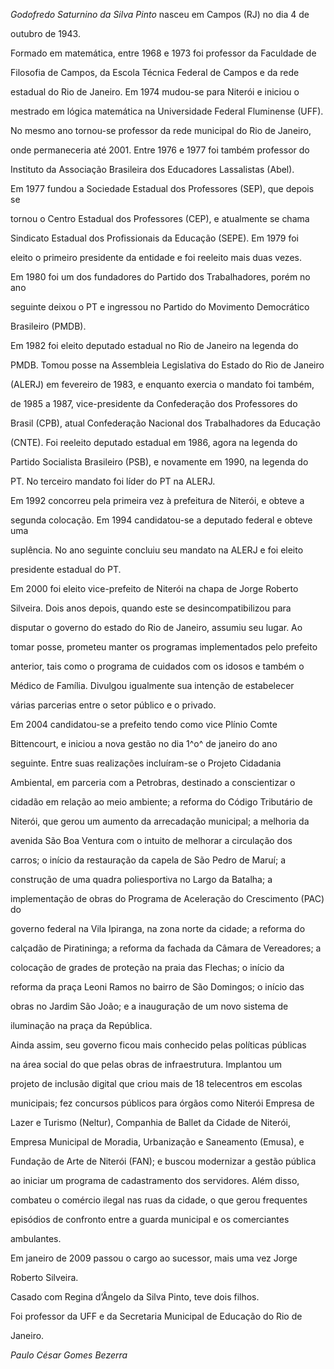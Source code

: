 

*Godofredo Saturnino da Silva Pinto* nasceu em Campos (RJ) no dia 4 de

outubro de 1943.



Formado em matemática, entre 1968 e 1973 foi professor da Faculdade de

Filosofia de Campos, da Escola Técnica Federal de Campos e da rede

estadual do Rio de Janeiro. Em 1974 mudou-se para Niterói e iniciou o

mestrado em lógica matemática na Universidade Federal Fluminense (UFF).

No mesmo ano tornou-se professor da rede municipal do Rio de Janeiro,

onde permaneceria até 2001. Entre 1976 e 1977 foi também professor do

Instituto da Associação Brasileira dos Educadores Lassalistas (Abel).



Em 1977 fundou a Sociedade Estadual dos Professores (SEP), que depois se

tornou o Centro Estadual dos Professores (CEP), e atualmente se chama

Sindicato Estadual dos Profissionais da Educação (SEPE). Em 1979 foi

eleito o primeiro presidente da entidade e foi reeleito mais duas vezes.

Em 1980 foi um dos fundadores do Partido dos Trabalhadores, porém no ano

seguinte deixou o PT e ingressou no Partido do Movimento Democrático

Brasileiro (PMDB).



Em 1982 foi eleito deputado estadual no Rio de Janeiro na legenda do

PMDB. Tomou posse na Assembleia Legislativa do Estado do Rio de Janeiro

(ALERJ) em fevereiro de 1983, e enquanto exercia o mandato foi também,

de 1985 a 1987, vice-presidente da Confederação dos Professores do

Brasil (CPB), atual Confederação Nacional dos Trabalhadores da Educação

(CNTE). Foi reeleito deputado estadual em 1986, agora na legenda do

Partido Socialista Brasileiro (PSB), e novamente em 1990, na legenda do

PT. No terceiro mandato foi líder do PT na ALERJ.



Em 1992 concorreu pela primeira vez à prefeitura de Niterói, e obteve a

segunda colocação. Em 1994 candidatou-se a deputado federal e obteve uma

suplência. No ano seguinte concluiu seu mandato na ALERJ e foi eleito

presidente estadual do PT.



Em 2000 foi eleito vice-prefeito de Niterói na chapa de Jorge Roberto

Silveira. Dois anos depois, quando este se desincompatibilizou para

disputar o governo do estado do Rio de Janeiro, assumiu seu lugar. Ao

tomar posse, prometeu manter os programas implementados pelo prefeito

anterior, tais como o programa de cuidados com os idosos e também o

Médico de Família. Divulgou igualmente sua intenção de estabelecer

várias parcerias entre o setor público e o privado.



Em 2004 candidatou-se a prefeito tendo como vice Plínio Comte

Bittencourt, e iniciou a nova gestão no dia 1^o^ de janeiro do ano

seguinte. Entre suas realizações incluíram-se o Projeto Cidadania

Ambiental, em parceria com a Petrobras, destinado a conscientizar o

cidadão em relação ao meio ambiente; a reforma do Código Tributário de

Niterói, que gerou um aumento da arrecadação municipal; a melhoria da

avenida São Boa Ventura com o intuito de melhorar a circulação dos

carros; o início da restauração da capela de São Pedro de Maruí; a

construção de uma quadra poliesportiva no Largo da Batalha; a

implementação de obras do Programa de Aceleração do Crescimento (PAC) do

governo federal na Vila Ipiranga, na zona norte da cidade; a reforma do

calçadão de Piratininga; a reforma da fachada da Câmara de Vereadores; a

colocação de grades de proteção na praia das Flechas; o início da

reforma da praça Leoni Ramos no bairro de São Domingos; o início das

obras no Jardim São João; e a inauguração de um novo sistema de

iluminação na praça da República.



Ainda assim, seu governo ficou mais conhecido pelas políticas públicas

na área social do que pelas obras de infraestrutura. Implantou um

projeto de inclusão digital que criou mais de 18 telecentros em escolas

municipais; fez concursos públicos para órgãos como Niterói Empresa de

Lazer e Turismo (Neltur), Companhia de Ballet da Cidade de Niterói,

Empresa Municipal de Moradia, Urbanização e Saneamento (Emusa), e

Fundação de Arte de Niterói (FAN); e buscou modernizar a gestão pública

ao iniciar um programa de cadastramento dos servidores. Além disso,

combateu o comércio ilegal nas ruas da cidade, o que gerou frequentes

episódios de confronto entre a guarda municipal e os comerciantes

ambulantes.



Em janeiro de 2009 passou o cargo ao sucessor, mais uma vez Jorge

Roberto Silveira.



Casado com Regina d’Ângelo da Silva Pinto, teve dois filhos.



Foi professor da UFF e da Secretaria Municipal de Educação do Rio de

Janeiro.



*Paulo César Gomes Bezerra*



